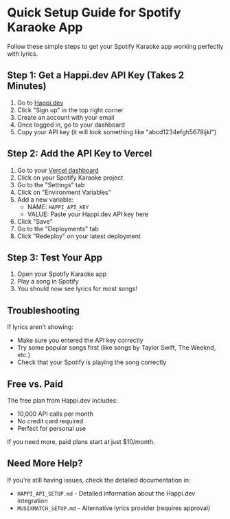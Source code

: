 # Quick Setup Guide for Spotify Karaoke App

Follow these simple steps to get your Spotify Karaoke app working perfectly with lyrics.

## Step 1: Get a Happi.dev API Key (Takes 2 Minutes)

1. Go to [Happi.dev](https://happi.dev/)
2. Click "Sign up" in the top right corner
3. Create an account with your email
4. Once logged in, go to your dashboard
5. Copy your API key (it will look something like "abcd1234efgh5678ijkl")

## Step 2: Add the API Key to Vercel

1. Go to your [Vercel dashboard](https://vercel.com/)
2. Click on your Spotify Karaoke project
3. Go to the "Settings" tab
4. Click on "Environment Variables"
5. Add a new variable:
   - NAME: `HAPPI_API_KEY`
   - VALUE: Paste your Happi.dev API key here
6. Click "Save"
7. Go to the "Deployments" tab
8. Click "Redeploy" on your latest deployment

## Step 3: Test Your App

1. Open your Spotify Karaoke app
2. Play a song in Spotify
3. You should now see lyrics for most songs!

## Troubleshooting

If lyrics aren't showing:
- Make sure you entered the API key correctly
- Try some popular songs first (like songs by Taylor Swift, The Weeknd, etc.)
- Check that your Spotify is playing the song correctly

## Free vs. Paid

The free plan from Happi.dev includes:
- 10,000 API calls per month
- No credit card required
- Perfect for personal use

If you need more, paid plans start at just $10/month.

## Need More Help?

If you're still having issues, check the detailed documentation in:
- `HAPPI_API_SETUP.md` - Detailed information about the Happi.dev integration
- `MUSIXMATCH_SETUP.md` - Alternative lyrics provider (requires approval)